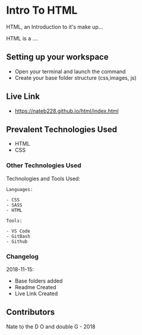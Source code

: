 
# Intro To HTML

HTML, an Introduction to it's make up...

HTML is a ....

## Setting up your workspace

- Open your terminal and launch the command 
- Create your base folder structure (css,images, js)

## Live Link
- https://nateb228.github.io/html/index.html

## Prevalent Technologies Used

 - HTML
 - CSS
 

### Other Technologies Used

Technologies and Tools Used:

```
Languages:

- CSS
- SASS
- HTML

```
```
Tools:

- VS Code
- GitBash
- Github

```

### Changelog

2018-11-15:
- Base folders added
- Readme Created
- Live Link Created

## Contributors

Nate to the D O and double G - 2018

